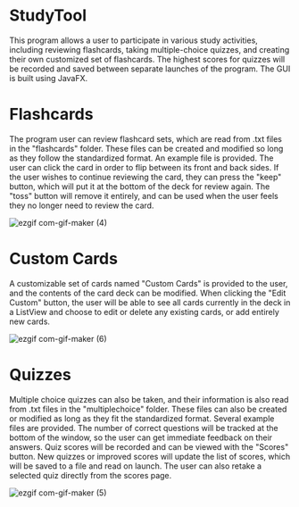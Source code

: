 # StudyTool
This program allows a user to participate in various study activities, including reviewing flashcards, taking multiple-choice quizzes, and creating their own customized set of flashcards. The highest scores for quizzes will be recorded and saved between separate launches of the program. The GUI is built using JavaFX.

# Flashcards
The program user can review flashcard sets, which are read from .txt files in the "flashcards" folder. These files can be created and modified so long as they follow the standardized format. An example file is provided. The user can click the card in order to flip between its front and back sides. If the user wishes to continue reviewing the card, they can press the "keep" button, which will put it at the bottom of the deck for review again. The "toss" button will remove it entirely, and can be used when the user feels they no longer need to review the card.

![ezgif com-gif-maker (4)](https://user-images.githubusercontent.com/56368354/128803458-da77885f-893a-4c54-9b77-e6ca7d3910a5.gif)

# Custom Cards
A customizable set of cards named "Custom Cards" is provided to the user, and the contents of the card deck can be modified. When clicking the "Edit Custom" button, the user will be able to see all cards currently in the deck in a ListView and choose to edit or delete any existing cards, or add entirely new cards.

![ezgif com-gif-maker (6)](https://user-images.githubusercontent.com/56368354/128803856-7ef4aaee-0dc7-40e1-b3eb-ec092dda6d3e.gif)

# Quizzes
Multiple choice quizzes can also be taken, and their information is also read from .txt files in the "multiplechoice" folder. These files can also be created or modified as long as they fit the standardized format. Several example files are provided. The number of correct questions will be tracked at the bottom of the window, so the user can get immediate feedback on their answers. Quiz scores will be recorded and can be viewed with the "Scores" button. New quizzes or improved scores will update the list of scores, which will be saved to a file and read on launch. The user can also retake a selected quiz directly from the scores page.

![ezgif com-gif-maker (5)](https://user-images.githubusercontent.com/56368354/128803669-1f6bbb9c-c513-450e-a73b-5ebaa9c1075f.gif)
